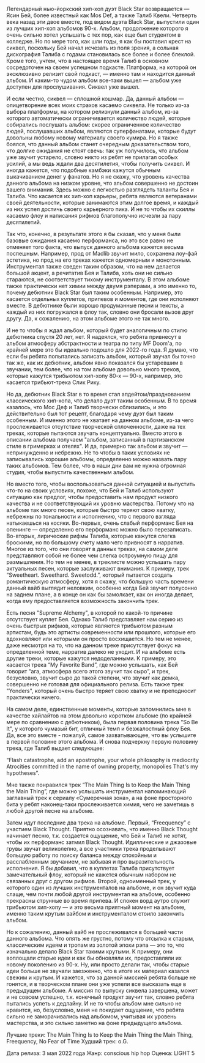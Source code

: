 Легендарный нью-йоркский хип-хоп дуэт Black Star возвращается — Ясин Бей, более известный как Mos Def, а также Талиб Квели. Четверть века назад эти двое вместе, под видом дуэта Black Star, выпустили один из лучших хип-хоп альбомов 90-х. Альбом, продолжение которого я очень сильно хотел услышать с тех пор, как еще был студентом в колледже. Но по мере того, как шли годы, я как бы поставил крест на сиквел, поскольку Бей начал исчезать из поля зрения, а сольная дискография Талиба с годами становилась все более и более блеклой. Кроме того, учтем, что в настоящее время Талиб в основном сосредоточен на своем успешном подкасте. Платформа, на которой он эксклюзивно релизит свой подкаст, — именно там и находится данный альбом. И каким-то чудом альбом все-таки вышел — альбом уже доступен для прослушивания. Сиквел уже вышел.

И если честно, сиквел — сплошной кошмар. Да, данный альбом — олицетворение всех моих страхов касаемо сиквела. Не только из-за выбора платформы, на котором релизнули данный альбом, из-за которого автоматически ограничивается количество людей, которые собирались послушать альбом: скорее ограниченное количество людей, послушавших альбом, являются суперфанатами, которые будут довольны любому новому материалу своего кумира. Но я также боялся, что данный альбом станет очередным доказательством того, что долгие ожидания не стоят свечь: так уж получилось, что альбом уже звучит устарело, словно никто из ребят не прилагал особых усилий, а мы ведь ждали два десятилетия, чтобы получить сиквел. И иногда кажется, что подобные камбэки кажутся обычным выкачиванием денег у фанатов. Но я не скажу, что уровень качества данного альбома на низком уровне, что альбом совершенно не достоин вашего внимания. Здесь можно с легкостью разглядеть таланты Бея и Талиба. Что касается их хип-хоп карьеры, ребята являются ветеранами своей деятельности, которые занимаются этим долгое время, и каждый из них успел достичь своего карьерного пика. И не то чтобы их скиллы касаемо флоу и написания рифмов благополучно исчезли за пару десятилетий.

Так что, конечно, в результате этого я бы сказал, что у меня были базовые ожидания касаемо перформанса, но это все равно не отменяет того факта, что выпуск данного альбома кажется весьма поспешным. Например, прод от Madlib звучит мило, сохранена лоу-фай эстетика, но прод на его треках кажется одномерным и монотонным. Инструментал также сведен таким образом, что на нем делается большой акцент, а речитатив Бея и Талиба, хоть они не сильно стараются, не соответствует тихому инструменталу. В этом альбоме также практически нет химии между двумя рэперами, а это именно то, почему дебютник Black Star был таким особенным. Например, это касается отдельных куплетов, припевов и моментов, где они исполняют вместе. В дебютнике были хорошо продуманные песни и тексты, а каждый из них погружался в флоу так, словно они бросали вызов друг другу. Да, к сожалению, на этом альбоме этого не так много.

И не то чтобы я ждал альбом, который будет аналогичным по стилю дебютника спустя 20 лет, нет. Я надеялся, что ребята привнесут в альбом атмосферу абстрактности и театра по типу MF Doom'a, по крайней мере это бы идеально подошло для 2022-го года. Я думаю, что если бы ребята попытались записать альбом, который звучал бы точно так же, как их дебютник, альбом явно показался бы устаревшим в звучании, тем более, что на том альбоме довольно много треков, которые кажутся трибьютом хип-хопу 80-х — 90-х, например, это касается трибьют-трека Слик Рику.

Но да, дебютник Black Star в то время стал апдейтом/празднованием классического хип-хопа, что делало дуэт таким особенным. В то время казалось, что Мос Деф и Талиб творчески сблизились, и это действительно был тот рецепт, благодаря чему дуэт был таким особенным. И именно этого не хватает на данном альбоме, из-за чего прослеживается отсутствие творческой сплоченности, даже на тех треках, которые пытаются звучать концептуально. Вместо этого в описании альбома получаем "альбом, записанный в партизанском стиле в гримерках и отелях". И да, примерно так альбом и звучит — непринужденно и небрежно. Не то чтобы в таких условиях не записывались хорошие альбомы, определенно можно назвать пару таких альбомов. Тем более, что в наши дни вам не нужна огромная студия, чтобы выпустить качественным альбом.

Но вместо того, чтобы воспользоваться данной ситуацией и выпустить что-то на своих условиях, похоже, что Бей и Талиб используют ситуацию как предлог, чтобы предоставить нам продукт низкого качества и не соответствующий их уровню мастерства. Потому что на альбоме так много песен, которые быстро теряют свою хватку, небрежны по тональности и исполнению, что с первого взгляда натыкаешься на косяки. Во-первых, очень слабый перформанс Бея на опенинге — определенно его перформанс можно было перезаписать. Во-вторых, лирические рифмы Талиба, которые кажутся слегка броскими, но по большому счету мало чего привносят в нарратив. Многое из того, что они говорят в данных треках, на самом деле представляют собой не более чем слегка остроумную пищу для размышления. Но тем не менее, в треклисте можно услышать пару актуальных песен, которые заслуживают внимания. К примеру, трек “Sweetheart. Sweethard. Sweetodd.”, который пытается создать романтическую атмосферу, хотя я скажу, что большую часть времени данный вайб выглядит неловким, особенно когда Бей звучит полусонно на заднем плане, а в конце он как бы замолкает, как он иногда делает, когда ему предоставляется возможность закончить трек.

Есть песня "Supreme Alchemy", в которой по какой-то причине отсутствует куплет Бея. Однако Талиб представляет нам серию из очень быстрых рифмов, которые являются трибьютом разным артистам, будь это артисты современности или прошлого, которые его вдохновляют или которыми он просто восхищается. Но тем не менее, даже несмотря на то, что на данном треке присутствует фокус на определенной теме, нарратив далеко не уходит. И на альбоме есть другие треки, которые кажутся недоделанными. К примеру, это касается трека “My Favorite Band”, где можно услышать, как Бей говорит “ага, атмосфера всего этого звучит так сыро”, и трек, безусловно, звучит сыро до такой степени, что звучит как демка, совершенно не готовая для официального релиза. Есть также трек "Yonders", который очень быстро теряет свою хватку и не преподносит практически ничего.

На самом деле, единственные моменты, которые запомнились мне в качестве хайлайтов на этом довольно коротком альбоме (по крайней мере по сравнению с дебютником), была первая половина трека "So Be It", у которого чумазый бит, отличный темп и безжалостный флоу Бея. Да, все это вместе - пожалуй, самое захватывающее, что вы услышите в первой половине этого альбома. И снова подчеркну первую половину трека, где Талиб выдает следующее:

“Flash catastrophe, add an apostrophe, your whole philosophy is mediocrity
Atrocities committed in the name of owning property, monopolies
That's my hypotheses”.

Мне также понравился трек “The Main Thing Is to Keep the Main Thing the Main Thing”, где можно услышать инструментал напоминающий заглавный трек к сериалу «Сумеречная зона», а на фоне просторного бита у ребят наконец-таки прослеживается химия, чего не заметишь в любой другой песне на альбоме.

Затем идут последние два трека на альбоме. Первый, “Freequency” с участием Black Thought. Приятно осознавать, что именно Black Thought начинает песню, т.к. создается ощущение, что Бей и Талиб не хотят, чтобы их перформанс затмил Black Thought. Идиллические и джазовые грувы звучат великолепно, а все участники трека проделывают большую работу по поиску баланса между спокойным и расслабленным звучанием, не забывая и про выразительность исполнения. Я бы добавил, что в куплетах Талиба присутствует замечательный флоу, который не кажется обычным набором не связанных друг с другом рифмов. Второй, одноименный трек, у которого один из лучших инструменталов на альбоме, и он звучит куда слаще, чем почти любой другой инструментал на альбоме, особенно прекрасны струнные во время припева. И спокен ворд аутро служит трибьютом хип-хопу — и это весьма приятный момент на альбоме, именно таким крутым вайбом и инструменталом стоило закончить альбом.

Но к сожалению, данный вайб не прослеживался в большей части данного альбома. Что опять же грустно, потому что отсылка к старым, классическим идеям и тропам из золотой эпохи рэпа — это то, что изначально делало Black Star такими крутыми. К примеру, они воплощали старые идеи и как бы обновляли их, предоставляли их новому поколению из 90-х. Ну, или просто делали так, чтобы старые идеи больше не звучали заезженно, что в итоге их материал казался свежим и крутым. И кажется, что за данной миссией ребята больше не гонятся, и в творческом плане они уже успели все высказать еще в предыдущем альбоме. А миссия по выпуску сиквела завершена, может и не совсем успешно, т.к. конечный продукт звучит так, словно ребята пытались успеть к дедлайну. И не то чтобы альбом мне сильно не нравится, но, безусловно, меня не покидает ощущение, что ребята сильно не заморачивались над альбомом, учитывая их уровень мастерства, и это сильно заметно на фоне предыдущего альбома.

Лучшие треки: The Main Thing Is to Keep the Main Thing the Main Thing, Freequency, No Fear of Time
Худший трек: o.G.

Дата релиза: 3 мая 2022 года
Жанр: conscious hip hop
Оценка: LIGHT 5
